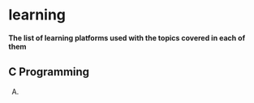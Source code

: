 # learning
<h4>The list of learning platforms used with the topics covered in each of them</h4>
<h2>C Programming</h2>
<ol type="A">
  <li></li>
</ul>
